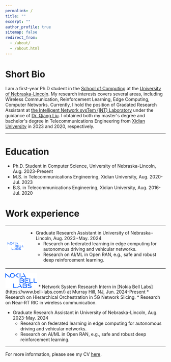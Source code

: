 ```yaml
---
permalink: /
title: ""
excerpt: ""
author_profile: true
sitemap: false
redirect_from: 
  - /about/
  - /about.html
---
```


Short Bio
==========
I am a first-year Ph.D student in the [School of Computing](https://computing.unl.edu/) at the [University of Nebraska-Lincoln](https://www.unl.edu/). My research interests covers several areas, including Wireless Communication, Reinforcement Learning, Edge Computing, Computer Networks. Currently, I hold the position of Gradated Research Assistant at [the Intelligent Network sysTem (INT) Laboratory](https://liuqiang12040913.github.io/project.html) under the guidance of [Dr. Qiang Liu](https://liuqiang12040913.github.io/index.html). I obtained both my master's degree and bachelor's degree in Telecommunications Engineering from [Xidian University](https://en.xidian.edu.cn/) in 2023 and 2020, respectively.


------

Education
==========
* Ph.D. Student in Computer Science, University of Nebraska-Lincoln, Aug. 2023-Present
* M.S. in Telecommunications Engineering, Xidian University, Aug. 2020-Jul. 2023
* B.S. in Telecommunications Engineering, Xidian University, Aug. 2016-Jul. 2020



Work experience
==========
<table>
<tr>
<td><img src="images/Nokia_Bell_Labs_2023.png" width="100"/></td>
<td>
<ul>
  <li>Graduate Research Assistant in University of Nebraska-Lincoln, Aug. 2023-May. 2024
    <ul>
      <li>Research on federated learning in edge computing for autonomous driving and vehicular networks.</li>
      <li>Research on AI/ML in Open RAN, e.g., safe and robust deep reinforcement learning.</li>
    </ul>
  </li>
</ul>
</td>
</tr>
</table>


<img  src="images/Nokia_Bell_Labs_2023.png"  width="100"/>
* Network System Research Intern in [Nokia Bell Labs](https://www.bell-labs.com/) at Murray Hill, NJ, Jun. 2024-Present 
    * Research on Hierarchical Orchestration in 5G Network Slicing.
    * Research on Near-RT RIC in wireless communication.


<!-- * Network System Research Intern in [Nokia Bell Labs](https://www.bell-labs.com/) at Murray Hill, NJ, Jun. 2024-Present ![](images/3953273590_704e3899d5_m.jpg) 
  * Research on Hierarchical Orchestration in 5G Network Slicing.
  * Research on Near-RT RIC in wireless communication. -->

* Graduate Research Assistant in University of Nebraska-Lincoln, Aug. 2023-May. 2024
  * Research on federated learning in edge computing for autonomous driving and vehicular networks.
  * Research on AI/ML in Open RAN, e.g., safe and robust deep reinforcement learning.


------

For more information, please see my CV [here](https://minz328.github.io/files/CV_Ming_Zhao.pdf).

